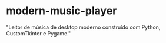 # modern-music-player
"Leitor de música de desktop moderno construído com Python, CustomTkinter e Pygame."
